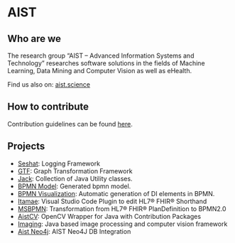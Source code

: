 # AIST

## Who are we

The research group “AIST – Advanced Information Systems and Technology” researches software solutions in the fields of Machine Learning, Data Mining and Computer Vision as well as eHealth.

Find us also on: [aist.science](http://aist.science)

## How to contribute

Contribution guidelines can be found [here](CONTRIBUTING.md).

## Projects

- [Seshat](seshat/): Logging Framework
- [GTF](GTF/): Graph Transformation Framework
- [Jack](jack/): Collection of Java Utility classes.
- [BPMN Model](bpmn-model/): Generated bpmn model.
- [BPMN Visualization](bpmn-viz/): Automatic generation of DI elements in BPMN.
- [Itamae](https://github.com/FHOOEAIST/Itamae): Visual Studio Code Plugin to edit HL7® FHIR® Shorthand
- [MSBPMN](https://fhooeaist.github.io/MSBPMN/): Transformation from HL7® FHIR® PlanDefinition to BPMN2.0
- [AistCV](https://fhooeaist.github.io/aistcv/): OpenCV Wrapper for Java with Contribution Packages
- [Imaging](https://fhooeaist.github.io/imaging/): Java based image processing and computer vision framework
- [Aist Neo4j](https://fhooeaist.github.io/aist-neo4j/): AIST Neo4J DB Integration
